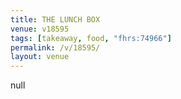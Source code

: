 ```yaml
---
title: THE LUNCH BOX
venue: v18595
tags: [takeaway, food, "fhrs:74966"]
permalink: /v/18595/
layout: venue
---
```

null